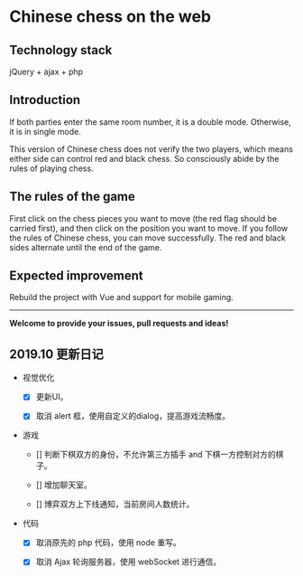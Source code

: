 # Chinese chess on the web  

## Technology stack
jQuery + ajax + php

## Introduction
If both parties enter the same room number, it is a double mode. Otherwise, it is in single mode.

This version of Chinese chess does not verify the two players, which means either side can control red and black chess. So consciously abide by the rules of playing chess.   

## The rules of the game
First click on the chess pieces you want to move (the red flag should be carried first), and then click on the position you want to move. If you follow the rules of Chinese chess, you can move successfully. The red and black sides alternate until the end of the game.

## Expected improvement
Rebuild the project with Vue and support for mobile gaming.

---

**Welcome to provide your issues, pull requests and ideas!**


## 2019.10 更新日记

- 视觉优化

  - [x] 更新UI。

  - [x] 取消 alert 框，使用自定义的dialog，提高游戏流畅度。


- 游戏
  - [] 判断下棋双方的身份，不允许第三方插手 and 下棋一方控制对方的棋子。

  - [] 增加聊天室。

  - [] 博弈双方上下线通知，当前房间人数统计。 

- 代码
  - [x] 取消原先的 php 代码，使用 node 重写。

  - [x] 取消 Ajax 轮询服务器，使用 webSocket 进行通信。

